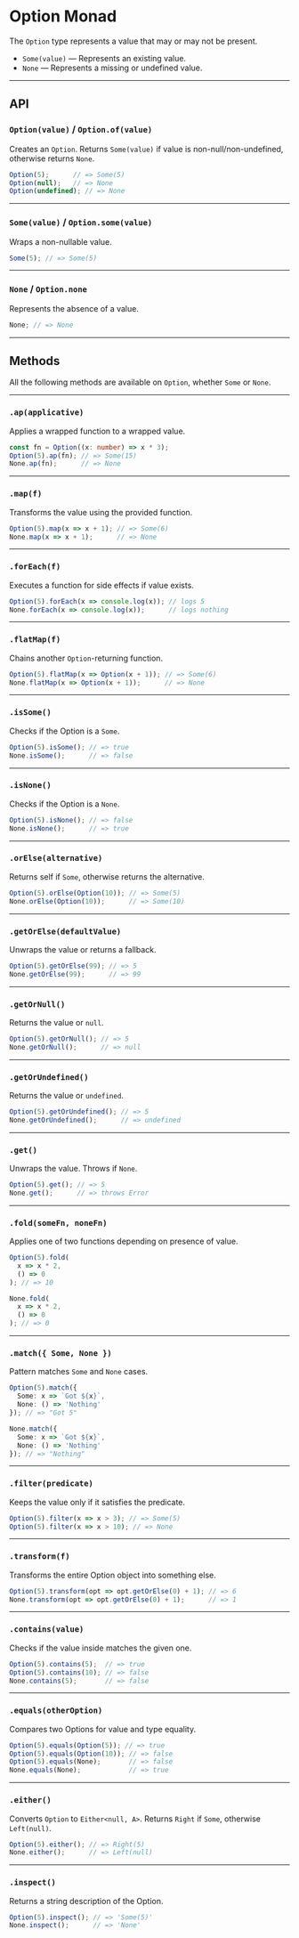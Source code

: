 # Option Monad

The `Option` type represents a value that may or may not be present.

- `Some(value)` — Represents an existing value.
- `None` — Represents a missing or undefined value.

---

## API

### `Option(value)` / `Option.of(value)`

Creates an `Option`. Returns `Some(value)` if value is non-null/non-undefined, otherwise returns `None`.

```ts
Option(5);      // => Some(5)
Option(null);   // => None
Option(undefined); // => None
```

---

### `Some(value)` / `Option.some(value)`

Wraps a non-nullable value.

```ts
Some(5); // => Some(5)
```

---

### `None` / `Option.none`

Represents the absence of a value.

```ts
None; // => None
```

---

## Methods

All the following methods are available on `Option`, whether `Some` or `None`.

---

### `.ap(applicative)`

Applies a wrapped function to a wrapped value.

```ts
const fn = Option((x: number) => x * 3);
Option(5).ap(fn); // => Some(15)
None.ap(fn);      // => None
```

---

### `.map(f)`

Transforms the value using the provided function.

```ts
Option(5).map(x => x + 1); // => Some(6)
None.map(x => x + 1);      // => None
```

---

### `.forEach(f)`

Executes a function for side effects if value exists.

```ts
Option(5).forEach(x => console.log(x)); // logs 5
None.forEach(x => console.log(x));      // logs nothing
```

---

### `.flatMap(f)`

Chains another `Option`-returning function.

```ts
Option(5).flatMap(x => Option(x + 1)); // => Some(6)
None.flatMap(x => Option(x + 1));      // => None
```

---

### `.isSome()`

Checks if the Option is a `Some`.

```ts
Option(5).isSome(); // => true
None.isSome();      // => false
```

---

### `.isNone()`

Checks if the Option is a `None`.

```ts
Option(5).isNone(); // => false
None.isNone();      // => true
```

---

### `.orElse(alternative)`

Returns self if `Some`, otherwise returns the alternative.

```ts
Option(5).orElse(Option(10)); // => Some(5)
None.orElse(Option(10));      // => Some(10)
```

---

### `.getOrElse(defaultValue)`

Unwraps the value or returns a fallback.

```ts
Option(5).getOrElse(99); // => 5
None.getOrElse(99);      // => 99
```

---

### `.getOrNull()`

Returns the value or `null`.

```ts
Option(5).getOrNull(); // => 5
None.getOrNull();      // => null
```

---

### `.getOrUndefined()`

Returns the value or `undefined`.

```ts
Option(5).getOrUndefined(); // => 5
None.getOrUndefined();      // => undefined
```

---

### `.get()`

Unwraps the value. Throws if `None`.

```ts
Option(5).get(); // => 5
None.get();      // => throws Error
```

---

### `.fold(someFn, noneFn)`

Applies one of two functions depending on presence of value.

```ts
Option(5).fold(
  x => x * 2,
  () => 0
); // => 10

None.fold(
  x => x * 2,
  () => 0
); // => 0
```

---

### `.match({ Some, None })`

Pattern matches `Some` and `None` cases.

```ts
Option(5).match({
  Some: x => `Got ${x}`,
  None: () => 'Nothing'
}); // => "Got 5"

None.match({
  Some: x => `Got ${x}`,
  None: () => 'Nothing'
}); // => "Nothing"
```

---

### `.filter(predicate)`

Keeps the value only if it satisfies the predicate.

```ts
Option(5).filter(x => x > 3); // => Some(5)
Option(5).filter(x => x > 10); // => None
```

---

### `.transform(f)`

Transforms the entire Option object into something else.

```ts
Option(5).transform(opt => opt.getOrElse(0) + 1); // => 6
None.transform(opt => opt.getOrElse(0) + 1);      // => 1
```

---

### `.contains(value)`

Checks if the value inside matches the given one.

```ts
Option(5).contains(5);  // => true
Option(5).contains(10); // => false
None.contains(5);       // => false
```

---

### `.equals(otherOption)`

Compares two Options for value and type equality.

```ts
Option(5).equals(Option(5)); // => true
Option(5).equals(Option(10)); // => false
Option(5).equals(None);       // => false
None.equals(None);            // => true
```

---

### `.either()`

Converts `Option` to `Either<null, A>`. Returns `Right` if `Some`, otherwise `Left(null)`.

```ts
Option(5).either(); // => Right(5)
None.either();      // => Left(null)
```

---

### `.inspect()`

Returns a string description of the Option.

```ts
Option(5).inspect(); // => 'Some(5)'
None.inspect();      // => 'None'
```
